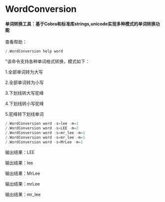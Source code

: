# WordConversion

#### 单词转换工具：基于Cobra和标准库strings,unicode实现多种模式的单词转换功能

查看帮助：

```go
/.WordConversion help word
```



"该命令支持各种单词格式转换，模式如下：

1.全部单词转为大写

2.全部单词转为小写

3.下划线转大写驼峰

4.下划线转小写驼峰

5.驼峰转下划线单词

```go
/.WordConversion word -s=lee -m=1
/.WordConversion word -s=LEE -m=2
/.WordConversion word -s=mr_lee -m=1
/.WordConversion word -s=mr_lee -m=1
/.WordConversion word -s=MrLee -m=1

```

输出结果：LEE

输出结果：lee

输出结果：MrLee

输出结果：mrLee

输出结果：mr_lee

